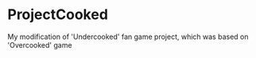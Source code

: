 # ProjectCooked
 My modification of 'Undercooked' fan game project, which was based on 'Overcooked' game
